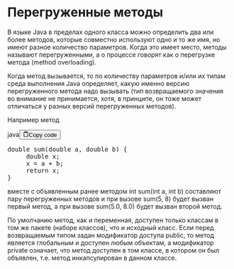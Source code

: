 <h1>Перегруженные методы</h1>
<p>В языке Java в пределах одного класса можно определить два или более методов,
которые совместно используют одно и то же имя, но имеют разное количество параметров.
Когда это имеет место, методы называют перегруженными,
а о процессе говорят как о перегрузке метода (method overloading).</p>
<p>Когда метод вызывается, то по количеству параметров и/или их типам среда выполнения Java определяет,
какую именно версию перегруженного метода надо вызывать
(тип возвращаемого значения во внимание не принимается, хотя, в принципе,
он тоже может отличаться у разных версий перегруженных методов).</p>
<p>Например метод</p>
<div class="code-element"><div class="lang-line"><text>java</text><button class="copy-button" id="code420b" onclick="copyCode(code420, code420b)"><svg stroke="currentColor" fill="none" stroke-width="2" viewBox="0 0 24 24" stroke-linecap="round" stroke-linejoin="round" class="h-4 w-4" height="1em" width="1em" xmlns="http://www.w3.org/2000/svg"><path d="M16 4h2a2 2 0 0 1 2 2v14a2 2 0 0 1-2 2H6a2 2 0 0 1-2-2V6a2 2 0 0 1 2-2h2"></path><rect x="8" y="2" width="8" height="4" rx="1" ry="1"></rect></svg><text>Copy code</text></button></div><div class="code" id="code420"><div class="highlight"><pre><span></span><span class="kt">double</span><span class="w"> </span><span class="nf">sum</span><span class="p">(</span><span class="kt">double</span><span class="w"> </span><span class="n">a</span><span class="p">,</span><span class="w"> </span><span class="kt">double</span><span class="w"> </span><span class="n">b</span><span class="p">)</span><span class="w"> </span><span class="p">{</span>
<span class="w">     </span><span class="kt">double</span><span class="w"> </span><span class="n">x</span><span class="p">;</span>
<span class="w">     </span><span class="n">x</span><span class="w"> </span><span class="o">=</span><span class="w"> </span><span class="n">a</span><span class="w"> </span><span class="o">+</span><span class="w"> </span><span class="n">b</span><span class="p">;</span>
<span class="w">     </span><span class="k">return</span><span class="w"> </span><span class="n">x</span><span class="p">;</span>
<span class="p">}</span>
</pre></div></div></div>

<p>вместе с объявленным ранее методом int sum(int a, int b)
составляют пару перегруженных методов и при вызове sum(5, 8) будет вызван первый метод,
а при вызове sum(5.0, 8.0) будет вызван второй метод.</p>
<p>По умолчанию метод, как и переменная, доступен только классам в том же пакете (наборе классов), что и исходный класс.
Если перед возвращаемым типом задан модификатор доступа public, то метод является глобальным и доступен любым объектам,
а модификатор private означает, что метод доступен в том классе, в котором он был объявлен,
т.е. метод инкапсулирован в данном классе.</p>